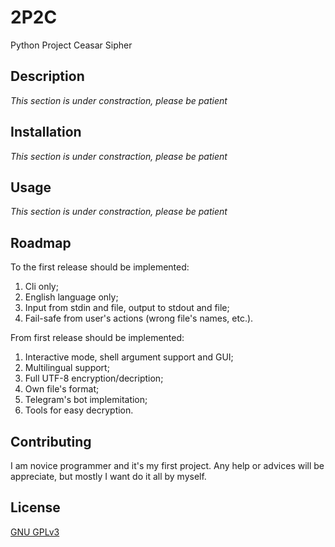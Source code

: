 # 2P2C
Python Project Ceasar Sipher

## Description
*This section is under constraction, please be patient*

## Installation
*This section is under constraction, please be patient*

## Usage
*This section is under constraction, please be patient*

## Roadmap
To the first release should be implemented:
1. Cli only;
2. English language only;
3. Input from stdin and file, output to stdout and file;
4. Fail-safe from user's actions (wrong file's names, etc.).

From first release should be implemented:
1. Interactive mode, shell argument support and GUI;
2. Multilingual support;
3. Full UTF-8 encryption/decription;
4. Own file's format;
5. Telegram's bot implemitation;
6. Tools for easy decryption.

## Contributing
I am novice programmer and it's my first project. Any help or advices will be appreciate, but mostly I want do it all by myself.

## License
[GNU GPLv3](https://choosealicense.com/licenses/gpl-3.0/)
